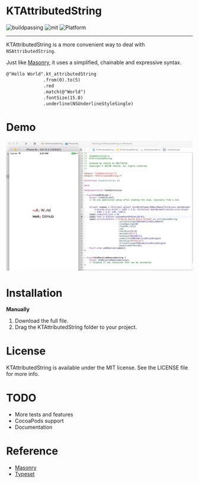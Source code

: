 # KTAttributedString
![buildpassing](https://img.shields.io/travis/rust-lang/rust.svg) ![mit](https://img.shields.io/github/license/mashape/apistatus.svg) ![Platform](https://img.shields.io/badge/platform-iOS-green.svg)

----

KTAttributedString is a more convenient way to deal with `NSAttributedString`.

Just like [Masonry](https://github.com/SnapKit/Masonry), it uses a simplified, chainable and expressive syntax.

```
@"Hello World".kt_attributedString
              .from(0).to(5)
              .red
              .match(@"World")
              .fontSize(15.0)
              .underline(NSUnderlineStyleSingle)
```

# Demo
![demo](./Images/demo.png)

# Installation
**Manually**

1. Download the full file.
2. Drag the KTAttributedString folder to your project.

# License

KTAttributedString is available under the MIT license. See the LICENSE file for more info.

# TODO
* More tests and features
* CocoaPods support
* Documentation

# Reference

* [Masonry](https://github.com/SnapKit/Masonry)
* [Typeset](https://github.com/Draveness/Typeset)



